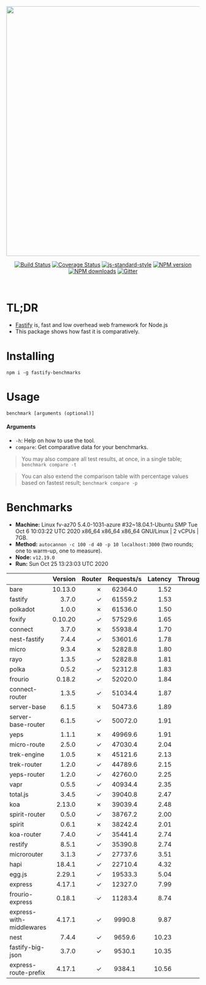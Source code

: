 <div align="center">
<img src="https://github.com/fastify/graphics/raw/master/full-logo.png" width="650" height="auto"/>
</div>

<div align="center">

[![Build Status](https://travis-ci.org/fastify/fastify.svg?branch=master)](https://travis-ci.org/fastify/fastify)
[![Coverage Status](https://coveralls.io/repos/github/fastify/fastify/badge.svg?branch=master)](https://coveralls.io/github/fastify/fastify?branch=master)
[![js-standard-style](https://img.shields.io/badge/code%20style-standard-brightgreen.svg?style=flat)](http://standardjs.com/)
[![NPM version](https://img.shields.io/npm/v/fastify.svg?style=flat)](https://www.npmjs.com/package/fastify)
[![NPM downloads](https://img.shields.io/npm/dm/fastify.svg?style=flat)](https://www.npmjs.com/package/fastify) [![Gitter](https://badges.gitter.im/gitterHQ/gitter.svg)](https://gitter.im/fastify)
</div>
<br />

# TL;DR

* [Fastify](https://github.com/fastify/fastify) is, fast and low overhead web framework for Node.js
* This package shows how fast it is comparatively.

# Installing

```
npm i -g fastify-benchmarks
```

# Usage

```
benchmark [arguments (optional)]
```

#### Arguments

* `-h`: Help on how to use the tool.
* `compare`: Get comparative data for your benchmarks.

> You may also compare all test results, at once, in a single table; `benchmark compare -t`

> You can also extend the comparison table with percentage values based on fastest result; `benchmark compare -p`
# Benchmarks
* __Machine:__ Linux fv-az70 5.4.0-1031-azure #32~18.04.1-Ubuntu SMP Tue Oct 6 10:03:22 UTC 2020 x86_64 x86_64 x86_64 GNU/Linux | 2 vCPUs | 7GB.
* __Method:__ `autocannon -c 100 -d 40 -p 10 localhost:3000` (two rounds; one to warm-up, one to measure).
* __Node:__ `v12.19.0`
* __Run:__ Sun Oct 25 13:23:03 UTC 2020

|                          | Version | Router | Requests/s | Latency | Throughput/Mb |
| :--                      | --:     | --:    | :-:        | --:     | --:           |
| bare                     | 10.13.0 | ✗      | 62364.0    | 1.52    | 11.12         |
| fastify                  | 3.7.0   | ✓      | 61559.2    | 1.53    | 10.98         |
| polkadot                 | 1.0.0   | ✗      | 61536.0    | 1.50    | 10.97         |
| foxify                   | 0.10.20 | ✓      | 57529.6    | 1.65    | 9.44          |
| connect                  | 3.7.0   | ✗      | 55938.4    | 1.70    | 9.98          |
| nest-fastify             | 7.4.4   | ✓      | 53601.6    | 1.78    | 9.00          |
| micro                    | 9.3.4   | ✗      | 52828.8    | 1.80    | 9.42          |
| rayo                     | 1.3.5   | ✓      | 52828.8    | 1.81    | 9.42          |
| polka                    | 0.5.2   | ✓      | 52312.8    | 1.83    | 9.33          |
| frourio                  | 0.18.2  | ✓      | 52020.0    | 1.84    | 9.28          |
| connect-router           | 1.3.5   | ✓      | 51034.4    | 1.87    | 9.10          |
| server-base              | 6.1.5   | ✗      | 50473.6    | 1.89    | 9.00          |
| server-base-router       | 6.1.5   | ✓      | 50072.0    | 1.91    | 8.93          |
| yeps                     | 1.1.1   | ✗      | 49969.6    | 1.91    | 8.91          |
| micro-route              | 2.5.0   | ✓      | 47030.4    | 2.04    | 8.39          |
| trek-engine              | 1.0.5   | ✗      | 45121.6    | 2.13    | 7.40          |
| trek-router              | 1.2.0   | ✓      | 44789.6    | 2.15    | 7.35          |
| yeps-router              | 1.2.0   | ✓      | 42760.0    | 2.25    | 7.63          |
| vapr                     | 0.5.5   | ✓      | 40934.4    | 2.35    | 6.71          |
| total.js                 | 3.4.5   | ✓      | 39040.8    | 2.47    | 11.95         |
| koa                      | 2.13.0  | ✗      | 39039.4    | 2.48    | 6.96          |
| spirit-router            | 0.5.0   | ✓      | 38767.2    | 2.00    | 6.91          |
| spirit                   | 0.6.1   | ✗      | 38242.4    | 2.01    | 6.82          |
| koa-router               | 7.4.0   | ✓      | 35441.4    | 2.74    | 6.32          |
| restify                  | 8.5.1   | ✓      | 35390.8    | 2.74    | 6.38          |
| microrouter              | 3.1.3   | ✓      | 27737.6    | 3.51    | 4.95          |
| hapi                     | 18.4.1  | ✓      | 22710.4    | 4.32    | 4.05          |
| egg.js                   | 2.29.1  | ✓      | 19533.3    | 5.04    | 6.87          |
| express                  | 4.17.1  | ✓      | 12327.0    | 7.99    | 2.20          |
| frourio-express          | 0.18.1  | ✓      | 11283.4    | 8.74    | 2.01          |
| express-with-middlewares | 4.17.1  | ✓      | 9990.8     | 9.87    | 3.83          |
| nest                     | 7.4.4   | ✓      | 9659.6     | 10.23   | 2.20          |
| fastify-big-json         | 3.7.0   | ✓      | 9530.1     | 10.35   | 109.64        |
| express-route-prefix     | 4.17.1  | ✓      | 9384.1     | 10.56   | 3.47          |
